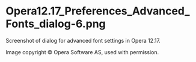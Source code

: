 # Opera12.17_Preferences_Advanced_Fonts_dialog-6.png

Screenshot of dialog for advanced font settings in Opera 12.17. 

Image copyright © Opera Software AS, used with permission.

